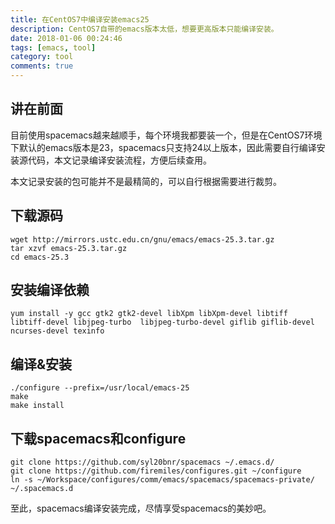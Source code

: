 ```yaml
---
title: 在CentOS7中编译安装emacs25
description: CentOS7自带的emacs版本太低，想要更高版本只能编译安装。
date: 2018-01-06 00:24:46
tags: [emacs, tool]
category: tool
comments: true
---
```


## 讲在前面
目前使用spacemacs越来越顺手，每个环境我都要装一个，但是在CentOS7环境下默认的emacs版本是23，spacemacs只支持24以上版本，因此需要自行编译安装源代码，本文记录编译安装流程，方便后续查用。

<!--more-->

本文记录安装的包可能并不是最精简的，可以自行根据需要进行裁剪。

## 下载源码
```
wget http://mirrors.ustc.edu.cn/gnu/emacs/emacs-25.3.tar.gz 
tar xzvf emacs-25.3.tar.gz 
cd emacs-25.3
```

## 安装编译依赖
```
yum install -y gcc gtk2 gtk2-devel libXpm libXpm-devel libtiff libtiff-devel libjpeg-turbo  libjpeg-turbo-devel giflib giflib-devel ncurses-devel texinfo
```

## 编译&安装
```
./configure --prefix=/usr/local/emacs-25
make
make install
```

## 下载spacemacs和configure
```
git clone https://github.com/syl20bnr/spacemacs ~/.emacs.d/
git clone https://github.com/firemiles/configures.git ~/configure 
ln -s ~/Workspace/configures/comm/emacs/spacemacs/spacemacs-private/ ~/.spacemacs.d
```

至此，spacemacs编译安装完成，尽情享受spacemacs的美妙吧。



